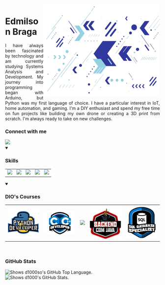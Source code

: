 <img align="right" alt="Developer vector created by storyset - www.freepik.com" height="300" src="https://github.com/d1000so/d1000so/blob/main/fundo-git.png">
<h1>
	<span>Edmilson Braga</span>
</h1>
	<p align="justify">I have always been fascinated by technology and am currently studying Systems Analysis and Development. My journey into programming began with Arduino, but Python 		was my first language of choice. I have a particular interest in IoT, home automation, and gaming. I'm a DIY enthusiast and spend my free time on fun projects like building my own 		drone or creating a 3D print from scratch. I'm always ready to take on new challenges.
  </p>
<h3 align="left">Connect with me</h3>
  <a href="https://www.linkedin.com/in/edmilson-braga-9b19aa255/" target="_blank">
    <img src="https://img.shields.io/static/v1?message=LINKEDIN&logo=linkedin&labelColor=5c5c5c&color=1182c3&logoColor=white&label=%20&style=plastic" width="140">
  </a>
<br>
<details open>
  <summary>
    <h3 align="left">Skills</h3>
  </summary>
  <table>
    <tr>
      <td>
        <img src="https://img.shields.io/static/v1?message=Python&logo=python&labelColor=5c5c5c&color=1182c3&logoColor=white&label=%20&style=plastic" width="140">
      </td>
      <td>
          <img src="https://img.shields.io/static/v1?message=C-CPP&logo=cplusplus&labelColor=5c5c5c&color=1182c3&logoColor=white&label=%20&style=plastic" width="140">
        </td>
      <td>
          <img src="https://img.shields.io/static/v1?message=JAVA&logo=python&labelColor=5c5c5c&color=1182c3&logoColor=white&label=%20&style=plastic" width="140">
        </td>
        <td>
          <img src="https://img.shields.io/static/v1?message=GitHub&logo=github&labelColor=5c5c5c&color=1182c3&logoColor=white&label=%20&style=plastic" width="140">
        </td>
        <td>
          <img src="https://img.shields.io/static/v1?message=MySQL&logo=MySQL&labelColor=5c5c5c&color=1182c3&logoColor=white&label=%20&style=plastic" width="140">
        </td>
      </tr>
    </table>
</details>
<details open>
  <summary>
    <h3 align="left">DIO's Courses</h3>
  </summary>
    <table>
      <tr>
        <td align="center">
          <img src="https://github.com/d1000so/d1000so/blob/main/python.png" width="140">
        </td>
        <td align="center">
          <img src="https://github.com/d1000so/d1000so/blob/main/c.png" width="140">
        </td>
        <td align="center">
          <img src="https://badgen.net/badge/icon/java?icon=java&label" width="140">
        </td>
        <td align="center">
          <img src="https://github.com/d1000so/d1000so/blob/main/back.png" width="140">
        </td>
        <td align="center">
          <img src="https://github.com/d1000so/d1000so/blob/main/sql.png" width="140">
        </td>
      </tr>
    </table>
</details>
<br>
<h3 align="left">GitHub Stats</h3>
<picture>
  <source media="(prefers-color-scheme: dark)" srcset="https://github-readme-stats-git-masterrstaa-rickstaa.vercel.app/api/top-langs/?username=d1000so&layout=compact&theme=dark">
  <img alt="Shows d1000so's GitHub Top Language." src="https://github-readme-stats-git-masterrstaa-rickstaa.vercel.app/api/top-langs/?username=d1000so&layout=compact&theme=default">
</picture>
<br>
<picture>
  <source media="(prefers-color-scheme: dark)" srcset="https://github-readme-stats-git-masterrstaa-rickstaa.vercel.app/api?username=d1000so&layout=compact&theme=dark">
  <img alt="Shows d1000's GitHub Stats." src="https://github-readme-stats-git-masterrstaa-rickstaa.vercel.app/api?username=d1000so&layout=compact&theme=default">
</picture>
